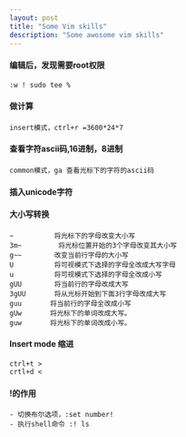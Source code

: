 ```yaml
---
layout: post
title: "Some Vim skills"
description: "Some awosome vim skills"
---
```


#### 编辑后，发现需要root权限

	:w ! sudo tee %

#### 做计算

	insert模式，ctrl+r =3600*24*7

#### 查看字符ascii码,16进制，8进制

	common模式，ga 查看光标下的字符的ascii码	

#### 插入unicode字符
#### 大小写转换
```
~          将光标下的字母改变大小写
3m~         将光标位置开始的3个字母改变其大小写
g~~        改变当前行字母的大小写
U          将可视模式下选择的字母全改成大写字母
u          将可视模式下选择的字母全改成小写
gUU        将当前行的字母改成大写
3gUU       将从光标开始到下面3行字母改成大写
guu       将当前行的字母全改成小写
gUw       将光标下的单词改成大写。
guw       将光标下的单词改成小写。
```

#### Insert mode 缩进
	
	ctrl+t >	
	crtl+d <

#### !的作用
	
	- 切换布尔选项，:set number!
	- 执行shell命令 :! ls

